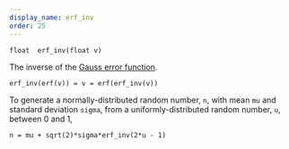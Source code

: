 ```yaml
---
display_name: erf_inv
order: 25
---
```

`float  erf_inv(float v)`

The inverse of the [Gauss error function](http://en.wikipedia.org/wiki/Error_function).

`erf_inv(erf(v)) = v = erf(erf_inv(v))`

To generate a normally-distributed random number, `n`, with mean `mu` and standard deviation `sigma`,
from a uniformly-distributed random number, `u`, between 0 and 1,

`n = mu + sqrt(2)*sigma*erf_inv(2*u - 1)`
